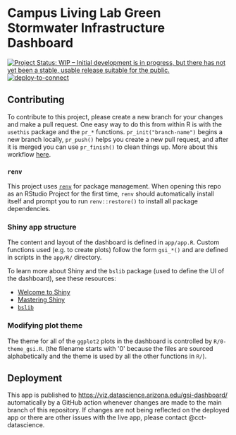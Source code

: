 # Campus Living Lab Green Stormwater Infrastructure Dashboard

<!-- badges: start -->
[![Project Status: WIP – Initial development is in progress, but there has not yet been a stable, usable release suitable for the public.](https://www.repostatus.org/badges/latest/wip.svg)](https://www.repostatus.org/#wip)
[![deploy-to-connect](https://github.com/UArizonaGSICampusLivingLab/gsi-dashboard/actions/workflows/deploy-connect.yaml/badge.svg)](https://github.com/UArizonaGSICampusLivingLab/gsi-dashboard/actions/workflows/deploy-connect.yaml)
<!-- badges: end -->

<!-- About this dashboard.  To be filled out by Malcolm and Vanessa -->

## Contributing

To contribute to this project, please create a new branch for your changes and make a pull request. One easy way to do this from within R is with the `usethis` package and the `pr_*` functions. `pr_init("branch-name")` begins a new branch locally, `pr_push()` helps you create a new pull request, and after it is merged you can use `pr_finish()` to clean things up. More about this workflow [here](https://usethis.r-lib.org/articles/pr-functions.html).

### `renv`

This project uses [`renv`](https://rstudio.github.io/renv/articles/renv.html) for package management. When opening this repo as an RStudio Project for the first time, `renv` should automatically install itself and prompt you to run `renv::restore()` to install all package dependencies.

### Shiny app structure

The content and layout of the dashboard is defined in `app/app.R`.  Custom functions used (e.g. to create plots) follow the form `gsi_*()` and are defined in scripts in the `app/R/` directory.

To learn more about Shiny and the `bslib` package (used to define the UI of the dashboard), see these resources:

- [Welcome to Shiny](https://shiny.posit.co/r/getstarted/shiny-basics/lesson1/index.html)
- [Mastering Shiny](https://mastering-shiny.org/)
- [`bslib`](https://rstudio.github.io/bslib/index.html)

### Modifying plot theme

The theme for all of the `ggplot2` plots in the dashboard is controlled by `R/0-theme_gsi.R`.
(the filename starts with '0' because the files are sourced alphabetically and the theme is used by all the other functions in `R/`).

## Deployment

This app is published to <https://viz.datascience.arizona.edu/gsi-dashboard/> automatically by a GitHub action whenever changes are made to the main branch of this repository.
If changes are not being reflected on the deployed app or there are other issues with the live app, please contact \@cct-datascience.
